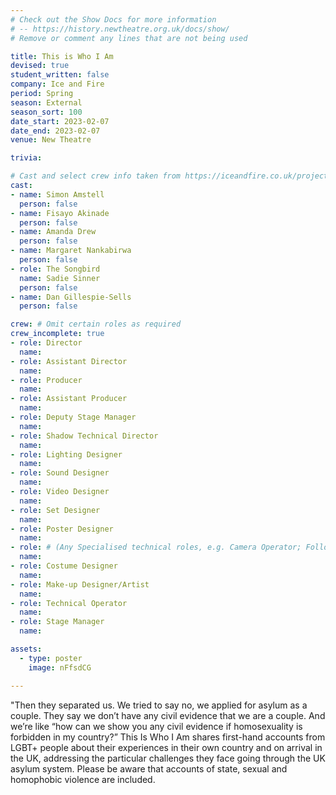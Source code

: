 ```yaml
---
# Check out the Show Docs for more information
# -- https://history.newtheatre.org.uk/docs/show/
# Remove or comment any lines that are not being used

title: This is Who I Am
devised: true
student_written: false
company: Ice and Fire
period: Spring
season: External
season_sort: 100
date_start: 2023-02-07
date_end: 2023-02-07
venue: New Theatre

trivia:

# Cast and select crew info taken from https://iceandfire.co.uk/project/this-is-who-i-am/
cast: 
- name: Simon Amstell
  person: false
- name: Fisayo Akinade
  person: false
- name: Amanda Drew
  person: false
- name: Margaret Nankabirwa
  person: false
- role: The Songbird
  name: Sadie Sinner
  person: false
- name: Dan Gillespie-Sells
  person: false

crew: # Omit certain roles as required
crew_incomplete: true
- role: Director
  name:
- role: Assistant Director 
  name:
- role: Producer
  name:
- role: Assistant Producer
  name:
- role: Deputy Stage Manager 
  name:
- role: Shadow Technical Director
  name:
- role: Lighting Designer 
  name:
- role: Sound Designer 
  name:
- role: Video Designer 
  name:
- role: Set Designer 
  name:
- role: Poster Designer 
  name:
- role: # (Any Specialised technical roles, e.g. Camera Operator; Followspot Operator etc.) 
  name:
- role: Costume Designer 
  name:
- role: Make-up Designer/Artist
  name:
- role: Technical Operator 
  name:
- role: Stage Manager 
  name:

assets:
  - type: poster
    image: nFfsdCG

---
```


"Then they separated us. We tried to say no, we applied for asylum as a couple. They say we don’t have any civil evidence that we are a couple. And we’re like “how can we show you any civil evidence if homosexuality is forbidden in my country?” This Is Who I Am shares first-hand accounts from LGBT+ people about their experiences in their own country and on arrival in the UK, addressing the particular challenges they face going through the UK asylum system. Please be aware that accounts of state, sexual and homophobic violence are included.
